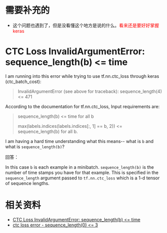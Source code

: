# 需要补充的

- 这个问题也遇到了，但是没看懂这个地方是说的什么。<span style="color:red;">看来还是要好好掌握 keras</span>


# CTC Loss InvalidArgumentError: sequence_length(b) <= time



I am running into this error while trying to use tf.nn.ctc_loss through keras (ctc_batch_cost):

> InvalidArgumentError (see above for traceback): sequence_length(4) <= 471

According to the documentation for tf.nn.ctc_loss, Input requirements are:

> sequence_length(b) <= time for all b
>
> max(labels.indices(labels.indices[:, 1] == b, 2)) <= sequence_length(b) for all b.

I am having a hard time understanding what this means-- what is `b` and what is `sequence_length(b)`?


回答：

In this case `b` is each example in a minibatch. `sequence_length(b)` is the number of time stamps you have for that example. This is specified in the `sequence_length` argument passed to `tf.nn.ctc_loss` which is a 1-d tensor of sequence lengths.


# 相关资料

- [CTC Loss InvalidArgumentError: sequence_length(b) <= time](https://stackoverflow.com/questions/43422949/ctc-loss-invalidargumenterror-sequence-lengthb-time)
- [ctc loss error - sequence_length(0) <= 3](https://stackoverflow.com/questions/48889769/ctc-loss-error-sequence-length0-3)

